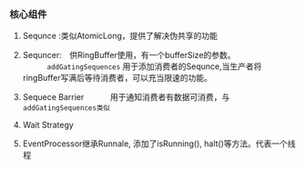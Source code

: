 ### 核心组件

1. Sequnce :类似AtomicLong，提供了解决伪共享的功能

2. Sequncer:　供RingBuffer使用，有一个bufferSize的参数。  
   　　　`addGatingSequences` 用于添加消费者的Sequnce,当生产者将ringBuffer写满后等待消费者，可以充当限速的功能。

3. Sequece Barrier 
   　　　用于通知消费者有数据可消费，与`addGatingSequences类似`
4. Wait Strategy
5. EventProcessor继承Runnale, 添加了isRunning(), halt()等方法。代表一个线程



